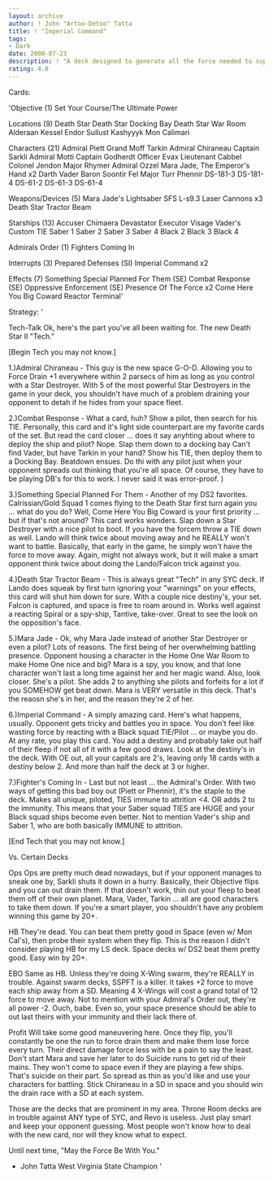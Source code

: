 ```yaml
---
layout: archive
author: ! John "Artoo-Detoo" Tatta
title: ! "Imperial Command"
tags:
- Dark
date: 2000-07-23
description: ! "A deck designed to generate all the force needed to supply a good ole' fashioned Imperial beatdown.  Death Star II included and undiscovered tech that will mind boggle even the smartest of opponents."
rating: 4.0
---
```

Cards: 

'Objective  (1)
Set Your Course/The Ultimate Power

Locations  (9)
Death Star
Death Star  Docking Bay
Death Star  War Room
Alderaan
Kessel
Endor
Sullust
Kashyyyk
Mon Calimari

Characters  (21)
Admiral Piett
Grand Moff Tarkin
Admiral Chiraneau
Captain Sarkli
Admiral Motti
Captain Godherdt
Officer Evax
Lieutenant Cabbel
Colonel Jendon
Major Rhymer
Admiral Ozzel
Mara Jade, The Emperor's Hand x2
Darth Vader
Baron Soontir Fel
Major Turr Phennir
DS-181-3
DS-181-4
DS-61-2
DS-61-3
DS-61-4

Weapons/Devices  (5)
Mara Jade's Lightsaber
SFS L-s9.3 Laser Cannons x3
Death Star Tractor Beam

Starships  (13)
Accuser
Chimaera
Devastator
Executor
Visage
Vader's Custom TIE
Saber 1
Saber 2
Saber 3
Saber 4
Black 2
Black 3
Black 4

Admirals Order  (1)
Fighters Coming In

Interrupts  (3)
Prepared Defenses  (SI)
Imperial Command x2

Effects  (7)
Something Special Planned For Them (SE)
Combat Response (SE)
Oppressive Enforcement (SE)
Presence Of The Force x2
Come Here You Big Coward
Reactor Terminal'

Strategy: '

Tech-Talk	Ok, here's the part you've all been waiting for.  The new Death Star II "Tech."

[Begin Tech you may not know.]

1.)Admiral Chiraneau - This guy is the new space G-O-D.  Allowing you to Force Drain +1 everywhere within 2 parsecs of him as long as you control with a Star Destroyer.  With 5 of the most powerful Star Destroyers in the game in your deck, you shouldn't have much of a problem draining your opponent to detah if he hides from your space fleet.

2.)Combat Response - What a card, huh?	Show a pilot, then search for his TIE.	Personally, this card and it's light side counterpart are my favorite cards of the set.  But read the card closer ... does it say anyhting about where to deploy the ship and pilot?  Nope.  Slap them down to a docking bay	Can't find Vader, but have Tarkin in your hand?  Show his TIE, then deploy them to a Docking Bay.  Beatdown ensues.  Do thi with any pilot just when your opponent spreads out thinking that you're all space.  Of course, they have to be playing DB's for this to work.  I never said it was error-proof.	)

3.)Something Special Planned For Them - Another of my DS2 favorites.  Calrissian/Gold Squad 1 comes flying to the Death Star first turn again you ... what do you do?  Well, Come Here You Big Coward is your first priority ... but if that's not around?  This card works wonders.  Slap down a Star Destroyer with a nice pilot to boot.  If you have the forcem throw a TIE down as well.	Lando will think twice about moving away and he REALLY won't want to battle.  Basically, that early in the game, he simply won't have the force to move away.  Again, might not always work, but it will make a smart opponent think twice about doing the Lando/Falcon trick against you.

4.)Death Star Tractor Beam - This is always great "Tech" in any SYC deck.  If Lando does squeak by first turn ignoring your "warnings" on your effects, this card will shut him down for sure.  With a couple nice destiny's, your set.  Falcon is captured, and space is free to roam around in.	Works well against a reacting Spiral or a spy-ship, Tantive, take-over.  Great to see the look on the opposition's face.

5.)Mara Jade - Ok, why Mara Jade instead of another Star Destroyer or even a pilot?  Lots of reasons.  The first being of her overwhelming battling presence.  Opponent housing a character in the Home One  War Room to make Home One nice and big?  Mara is a spy, you know, and that lone character won't last a long time against her and her magic wand.  Also, look closer.  She's a pilot.  She adds 2 to anything she pilots and forfeits for a lot if you SOMEHOW get beat down.  Mara is VERY versatile in this deck.  That's the reaosn she's in her, and the reason they're 2 of her.

6.)Imperial Command - A simply amazing card.  Here's what happens, usually.  Opponent gets tricky and battles you in space.  You don't feel like wasting force by reacting with a Black squad TIE/Pilot ... or maybe you do.	At any rate, you play this card.  You add a destiny and probably take out half of their fleep if not all of it with a few good draws.  Look at the destiny's in the deck.  With OE out, all your capitals are 2's, leaving only 18 cards with a destiny below 2.  And more than half the deck at 3 or higher.

7.)Fighter's Coming In - Last but not least ... the Admiral's Order.	With two ways of getting this bad boy out (Piett or Phennir), it's the staple to the deck.  Makes all unique, piloted, TIES immune to attrition <4.  OR adds 2 to the immunity.  This means that your  Saber squad TIES are HUGE and your Black squad ships become even better.  Not to mention Vader's ship and Saber 1, who are both basically IMMUNE to attrition.

[End Tech that you may not know.]

Vs. Certain Decks

Ops  Ops are pretty much dead nowadays, but if your opponent manages to sneak one by, Sarkli shuts it down in a hurry.  Basically, their Objective flips and you can out drain them.  If that doesn't work, thin out your fleep to beat them off of their own planet.  Mara, Vader, Tarkin ... all are good characters to take them down.  If you're a smart player, you shouldn't have any problem winning this game by 20+.

HB  They're dead.  You can beat them pretty good in Space (even w/ Mon Cal's), then probe their system when they flip.  This is the reason I didn't consider playing HB for my LS deck.  Space decks w/ DS2 beat them pretty good.	Easy win by 20+.

EBO  Same as HB.  Unless they're doing X-Wing swarm, they're REALLY in trouble.  Against swarm decks, SSPFT is a killer.  It takes +2 force to move each ship away from a SD.  Meaning 4 X-Wings will cost a grand total of 12 force to move away.  Not to mention with your Admiral's Order out, they're all power -2.  Ouch, babe.  Even so, your space presence should be able to out last theirs with your immunity and their lack there of.

Profit  Will take some good maneuvering here.	Once they flip, you'll constantly be one the run to force drain them and make them lose force every turn.  Their direct damage force less with be a pain to say the least.  Don't start Mara and save her later to do Suicide runs to get rid of their mains.  They won't come to space even if they are playing a few ships.  That's suicide on their part.  So spread as thin as you'd like and use your characters for battling.  Stick Chiraneau in a SD in space and you should win the drain race with a SD at each system.

Those are the decks that are prominent in my area.  Throne Room decks are in trouble against ANY type of SYC, and Revo is useless.  Just play smart and keep your opponent guessing.  Most people won't know how to deal with the new card, nor will they know what to expect.

Until next time, "May the Force Be With You."

- John Tatta
West Virginia State Champion
'